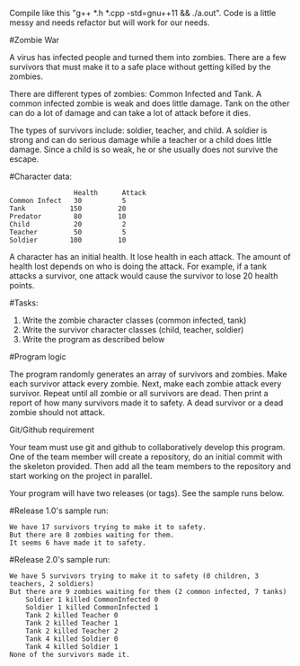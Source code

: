 Compile like this "g++ *.h *.cpp -std=gnu++11 && ./a.out".
Code is a little messy and needs refactor but will work for our needs.

#Zombie War


A virus has infected people and turned them into zombies.  There are a few
survivors that must make it to a safe place without getting killed by the
zombies. 

There are different types of zombies:  Common Infected and Tank.  A common
infected zombie is weak and does little damage. Tank on the other can do a lot
of damage and can take a lot of attack before it dies.  

The types of survivors include:  soldier, teacher, and child.  A soldier is
strong and can do serious damage while a teacher or a child does little damage.
Since a child is so weak, he or she usually does not survive the escape.  

#Character data:
```
                Health      Attack
Common Infect   30          5
Tank           150         20
Predator	    80         10
Child           20          2
Teacher         50          5
Soldier        100         10
```

A character has an initial health.  It lose health in each attack.  The amount
of health lost depends on who is doing the attack.  For example, if a tank
attacks a survivor, one attack would cause the survivor to lose 20 health
points.

#Tasks:

1. Write the zombie character classes (common infected, tank)
2. Write the survivor character classes (child, teacher, soldier)
3. Write the program as described below

#Program logic


The program randomly generates an array of survivors and zombies.  Make each
survivor attack every zombie.  Next, make each zombie attack every survivor.
Repeat until all zombie or all survivors are dead.  Then print a report of how
many survivors made it to safety.  A dead survivor or a dead zombie should not
attack.  

Git/Github requirement

Your team must use git and github to collaboratively develop this program.  
One of the team member will create a repository, do an initial commit with
the skeleton provided.  Then add all the team members to the repository and
start working on the project in parallel.

Your program will have two releases (or tags).  See the sample runs below.

#Release 1.0's sample run:

```
We have 17 survivors trying to make it to safety.
But there are 8 zombies waiting for them.
It seems 6 have made it to safety.
```

#Release 2.0's sample run:

```
We have 5 survivors trying to make it to safety (0 children, 3 teachers, 2 soldiers)
But there are 9 zombies waiting for them (2 common infected, 7 tanks)
 	Soldier 1 killed CommonInfected 0
	Soldier 1 killed CommonInfected 1
	Tank 2 killed Teacher 0
	Tank 2 killed Teacher 1
	Tank 2 killed Teacher 2
	Tank 4 killed Soldier 0
	Tank 4 killed Soldier 1
None of the survivors made it.
```
